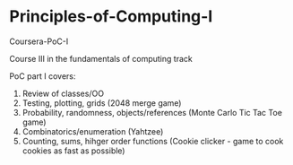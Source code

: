 # Principles-of-Computing-I
Coursera-PoC-I


Course III in the fundamentals of computing track

PoC part I covers:

1. Review of classes/OO 
2. Testing, plotting, grids (2048 merge game)
3. Probability, randomness, objects/references (Monte Carlo Tic Tac Toe game)
4. Combinatorics/enumeration (Yahtzee)
5. Counting, sums, hihger order functions (Cookie clicker - game to cook cookies as fast as possible)
